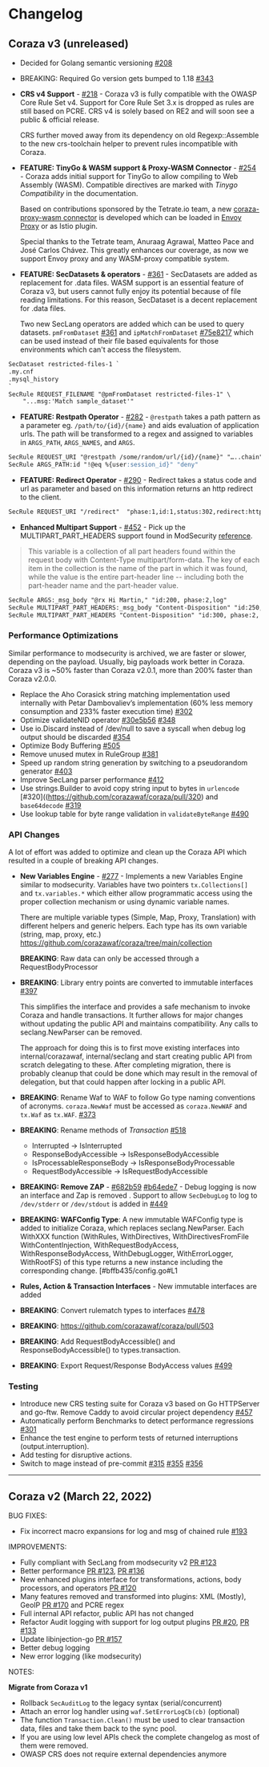 # Changelog

## Coraza v3  (unreleased)

* Decided for Golang semantic versioning [#208](https://github.com/corazawaf/coraza/issues/208)

* BREAKING: Required Go version gets bumped to 1.18 [#343](https://github.com/corazawaf/coraza/pull/343)

* **CRS v4 Support** - [#218](https://github.com/corazawaf/coraza/issues/218) -
Coraza v3 is fully compatible with the OWASP Core Rule Set v4. Support for Core Rule Set 3.x is dropped as rules are still based on PCRE. CRS v4 is solely based on RE2 and will soon see a public & official release.  

  CRS further moved away from its dependency on old Regexp::Assemble to the new crs-toolchain helper to prevent rules incompatible with Coraza.

* **FEATURE: TinyGo & WASM support & Proxy-WASM Connector** - [#254](https://github.com/corazawaf/coraza/pull/254) -
Coraza adds initial support for TinyGo to allow compiling to Web Assembly (WASM). Compatible directives are marked with *Tinygo Compatibility* in the documentation.

  Based on contributions sponsored by the Tetrate.io team, a new [coraza-proxy-wasm connector](https://github.com/corazawaf/coraza-proxy-wasm) is developed which can be loaded in [Envoy Proxy](https://www.envoyproxy.io) or as Istio plugin.

  Special thanks to the Tetrate team, Anuraag Agrawal, Matteo Pace and José Carlos Chávez. This greatly enhances our coverage, as now we support Envoy proxy and any WASM-proxy compatible system.

* **FEATURE: SecDatasets & operators** - [#361](https://github.com/corazawaf/coraza/pull/361) -
SecDatasets are added as replacement for .data files. WASM support is an essential feature of Coraza v3, but users cannot fully enjoy its potential because of file reading limitations. For this reason, SecDataset is a decent replacement for .data files.

  Two new SecLang operators are added which can be used to query datasets. `pmFromDataset`  [#361](https://github.com/corazawaf/coraza/pull/361) and `ipMatchFromDataset` [#75e8217](https://github.com/corazawaf/coraza/commit/75e821700de9fbfafde6c763f474c7add8dab319) which can be used instead of their file based equivalents for those environments which can't access the filesystem.

```apache
SecDataset restricted-files-1 `
.my.cnf
.mysql_history
`
SecRule REQUEST_FILENAME "@pmFromDataset restricted-files-1" \
    "...msg:'Match sample_dataset'"
```

* **FEATURE: Restpath Operator** - [#282](https://github.com/corazawaf/coraza/pull/282) - `@restpath` takes a path pattern as a parameter eg. `/path/to/{id}/{name}` and aids evaluation of application urls. The path will be transformed to a regex and assigned to variables in `ARGS_PATH`, `ARGS_NAMES`, and `ARGS`.

```apache
SecRule REQUEST_URI "@restpath /some/random/url/{id}/{name}" "…..chain"
SecRule ARGS_PATH:id "!@eq %{user:session_id}" "deny"
```

* **FEATURE: Redirect Operator** - [#290](https://github.com/corazawaf/coraza/pull/290) -
Redirect takes a status code and url as parameter and based on this information returns an http redirect to the client.

```apache
SecRule REQUEST_URI "/redirect"  "phase:1,id:1,status:302,redirect:http://www.example.com
```

* **Enhanced Multipart Support** - [#452](https://github.com/corazawaf/coraza/pull/452) -
Pick up the MULTIPART_PART_HEADERS support found in ModSecurity [reference](https://github.com/SpiderLabs/ModSecurity/wiki/Reference-Manual-(v2.x)-Variables#MULTIPART_PART_HEADERS).

> This variable is a collection of all part headers found within the request body with Content-Type multipart/form-data. The key of each item in the collection is the name of the part in which it was found, while the value is the entire part-header line -- including both the part-header name and the part-header value.

```apache
SecRule ARGS:_msg_body "@rx Hi Martin," "id:200, phase:2,log"
SecRule MULTIPART_PART_HEADERS:_msg_body "Content-Disposition" "id:250, phase:2, log"
SecRule MULTIPART_PART_HEADERS "Content-Disposition" "id:300, phase:2, log"
```

### Performance Optimizations

Similar performance to modsecurity is archived, we are faster or slower, depending on the payload. Usually, big payloads work better in Coraza. Coraza v3 is ~50% faster than Coraza v2.0.1, more than 200% faster than Coraza v2.0.0.

* Replace the Aho Corasick string matching implementation used internally with Petar Dambovaliev’s implementation (60% less memory consumption and 233% faster execution time) [#302](https://github.com/corazawaf/coraza/pull/302)
* Optimize validateNID operator [#30e5b56](https://github.com/corazawaf/coraza/commit/30e5b564d4d7c6688fb819c97b0891e097570a2e) [#348](https://github.com/corazawaf/coraza/pull/348)
* Use io.Discard instead of /dev/null to save a syscall when debug log output should be discarded [#354](https://github.com/corazawaf/coraza/pull/354)
* Optimize Body Buffering [#505](https://github.com/corazawaf/coraza/pull/505)
* Remove unused mutex in RuleGroup [#381](https://github.com/corazawaf/coraza/pull/381)
* Speed up random string generation by switching to a pseudorandom generator [#403](https://github.com/corazawaf/coraza/pull/403)
* Improve SecLang parser performance [#412](https://github.com/corazawaf/coraza/pull/412)
* Use strings.Builder to avoid copy string input to bytes in `urlencode` [#320]((<https://github.com/corazawaf/coraza/pull/320>) and `base64decode` [#319](https://github.com/corazawaf/coraza/pull/319)
* Use lookup table for byte range validation in `validateByteRange` [#490](https://github.com/corazawaf/coraza/pull/490)

### API Changes

A lot of effort was added to optimize and clean up the Coraza API which resulted in a couple of breaking API changes.

* **New Variables Engine** - [#277](https://github.com/corazawaf/coraza/pull/277) - Implements a new Variables Engine similar to modsecurity. Variables have two pointers `tx.Collections[]` and `tx.variables.*` which either allow programmatic access using the proper collection mechanism or using dynamic variable names.

  There are multiple variable types (Simple, Map, Proxy, Translation) with different helpers and generic helpers. Each type has its own variable (string, map, proxy, etc.)  <https://github.com/corazawaf/coraza/tree/main/collection>

  **BREAKING**: Raw data can only be accessed through a RequestBodyProcessor

* **BREAKING**: Library entry points are converted to immutable interfaces [#397](https://github.com/corazawaf/coraza/pull/397)

  This simplifies the interface and provides a safe mechanism to invoke Coraza and handle transactions. It further allows for major changes without updating the public API and maintains compatibility. Any calls to seclang.NewParser can be removed.

  The approach for doing this is to first move existing interfaces into internal/corazawaf, internal/seclang and start creating public API from scratch delegating to these. After completing migration, there is probably cleanup that could be done which may result in the removal of delegation, but that could happen after locking in a public API.

* **BREAKING**: Rename Waf to WAF to follow Go type naming conventions of acronyms. `coraza.NewWaf` must be accessed as `coraza.NewWAF` and `tx.Waf` as `tx.WAF`. [#373](https://github.com/corazawaf/coraza/pull/373)

* **BREAKING**: Rename methods of *Transaction* [#518](https://github.com/corazawaf/coraza/pull/518)
  * Interrupted &rarr; IsInterrupted
  * ResponseBodyAccessible &rarr; IsResponseBodyAccessible
  * IsProcessableResponseBody &rarr; IsResponseBodyProcessable
  * RequestBodyAccessible &rarr; IsRequestBodyAccessible

* **BREAKING: Remove ZAP** - [#682b59](https://github.com/corazawaf/coraza/commit/6828b59811f5a1b0b86213533a71ec9aaea229c8) [#b64ede7](https://github.com/corazawaf/coraza/commit/b64ede757c7409d7ab9e441bbdfcf6157a3aa6b0) - Debug logging is now an interface and Zap is removed . Support to allow `SecDebugLog` to log to `/dev/stderr` or `/dev/stdout` is added in [#449](https://github.com/corazawaf/coraza/pull/#449)

* **BREAKING: WAFConfig Type**: A new immutable WAFConfig type is added to initialize Coraza, which replaces seclang.NewParser.
Each WithXXX function (WithRules, WithDirectives, WithDirectivesFromFile WithContentInjection, WithRequestBodyAccess, WithResponseBodyAccess, WithDebugLogger, WithErrorLogger, WithRootFS) of this type returns a new instance including the corresponding change. [#bffb435/config.go#L1

* **Rules, Action & Transaction Interfaces** - New immutable interfaces are added

* **BREAKING**: Convert rulematch types to interfaces [#478](https://github.com/corazawaf/coraza/pull/478)

* **BREAKING**: <https://github.com/corazawaf/coraza/pull/503>

* **BREAKING**: Add RequestBodyAccessible() and ResponseBodyAccessible() to types.transaction.

* **BREAKING**: Export Request/Response BodyAccess values [#499](https://github.com/corazawaf/coraza/pull/)

### Testing

* Introduce new CRS testing suite for Coraza v3 based on Go HTTPServer and go-ftw. Remove Caddy to avoid circular project dependency [#457](https://github.com/corazawaf/coraza/pull/457)
* Automatically perform Benchmarks to detect performance regressions [#301](https://github.com/corazawaf/coraza/pull/301)
* Enhance the test engine to perform tests of returned interruptions (output.interruption).
* Add testing for disruptive actions.
* Switch to mage instead of pre-commit [#315](https://github.com/corazawaf/coraza/pull/315) [#355](https://github.com/corazawaf/coraza/pull/355) [#356](https://github.com/corazawaf/coraza/pull/356)

--------------------------------------------------------------

## Coraza v2  (March 22, 2022)

BUG FIXES:

* Fix incorrect macro expansions for log and msg of chained rule [#193](https://github.com/corazawaf/coraza/issues/193)

IMPROVEMENTS:

* Fully compliant with SecLang from modsecurity v2 [PR #123](https://github.com/corazawaf/coraza/pull/123)
* Better performance [PR #123](https://github.com/corazawaf/coraza/pull/123), [PR #136](https://github.com/corazawaf/coraza/pull/136)
* New enhanced plugins interface for transformations, actions, body processors, and operators [PR #120](https://github.com/corazawaf/coraza/pull/120)
* Many features removed and transformed into plugins: XML (Mostly), GeoIP [PR #170](https://github.com/corazawaf/coraza/pull/170) and PCRE regex
* Full internal API refactor, public API has not changed
* Refactor Audit logging with support for log output plugins [PR #20](https://github.com/corazawaf/coraza/pull/20), [PR #133](https://github.com/corazawaf/coraza/pull/133)
* Update libinjection-go [PR #157](https://github.com/corazawaf/coraza/pull/157)
* Better debug logging
* New error logging (like modsecurity)

NOTES:

**Migrate from Coraza v1**

* Rollback `SecAuditLog` to the legacy syntax (serial/concurrent)
* Attach an error log handler using `waf.SetErrorLogCb(cb)` (optional)
* The function `Transaction.Clean()` must be used to clear transaction data, files and take them back to the sync pool.
* If you are using low level APIs check the complete changelog as most of them were removed.
* OWASP CRS does not require external dependencies anymore
